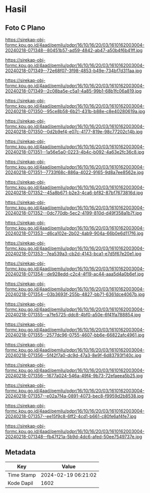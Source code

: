 # Hasil

## Foto C Plano

https://sirekap-obj-formc.kpu.go.id/4aad/pemilu/pdpr/16/10/16/20/03/1610162003004-20240218-071348--80451b57-ad59-4842-ab47-a50b4f6b41ff.jpg

https://sirekap-obj-formc.kpu.go.id/4aad/pemilu/pdpr/16/10/16/20/03/1610162003004-20240218-071349--72e68f07-3f98-4853-b49e-734bf7d311aa.jpg

https://sirekap-obj-formc.kpu.go.id/4aad/pemilu/pdpr/16/10/16/20/03/1610162003004-20240218-071349--2c08ba5e-c5a1-4a85-99b1-68b1fc06a819.jpg

https://sirekap-obj-formc.kpu.go.id/4aad/pemilu/pdpr/16/10/16/20/03/1610162003004-20240218-071350--95ce8b58-6b21-431b-b88e-c8e40280619a.jpg

https://sirekap-obj-formc.kpu.go.id/4aad/pemilu/pdpr/16/10/16/20/03/1610162003004-20240218-071350--0d2b9ef4-e07c-4177-819e-98c77202c14b.jpg

https://sirekap-obj-formc.kpu.go.id/4aad/pemilu/pdpr/16/10/16/20/03/1610162003004-20240218-071351--1a56e5a0-0223-4b4c-b092-4a63e2fc36c8.jpg

https://sirekap-obj-formc.kpu.go.id/4aad/pemilu/pdpr/16/10/16/20/03/1610162003004-20240218-071351--7733f68c-886a-4022-9165-9d8a7ee8562e.jpg

https://sirekap-obj-formc.kpu.go.id/4aad/pemilu/pdpr/16/10/16/20/03/1610162003004-20240218-071352--45a8b671-b2e3-4ca6-bf82-87bf7673816d.jpg

https://sirekap-obj-formc.kpu.go.id/4aad/pemilu/pdpr/16/10/16/20/03/1610162003004-20240218-071352--0dc770db-5ec2-4199-810d-d49f358a1b7f.jpg

https://sirekap-obj-formc.kpu.go.id/4aad/pemilu/pdpr/16/10/16/20/03/1610162003004-20240218-071353--d6ca102e-2b02-4ab9-904a-66b0e6d117f6.jpg

https://sirekap-obj-formc.kpu.go.id/4aad/pemilu/pdpr/16/10/16/20/03/1610162003004-20240218-071353--7ea539a3-cb2d-4143-bca1-e7d5f67e20e1.jpg

https://sirekap-obj-formc.kpu.go.id/4aad/pemilu/pdpr/16/10/16/20/03/1610162003004-20240218-071354--de928edd-c2c4-4f19-ac44-aaa5d4a0b6ef.jpg

https://sirekap-obj-formc.kpu.go.id/4aad/pemilu/pdpr/16/10/16/20/03/1610162003004-20240218-071354--03b3693f-255b-4827-bb71-6361dce4067b.jpg

https://sirekap-obj-formc.kpu.go.id/4aad/pemilu/pdpr/16/10/16/20/03/1610162003004-20240218-071355--a7fe5725-ddc8-4bf0-a50e-6f41fa788854.jpg

https://sirekap-obj-formc.kpu.go.id/4aad/pemilu/pdpr/16/10/16/20/03/1610162003004-20240218-071355--2577dc96-0755-4607-bb6e-66822afc4961.jpg

https://sirekap-obj-formc.kpu.go.id/4aad/pemilu/pdpr/16/10/16/20/03/1610162003004-20240218-071356--5f42f7a0-dc9d-47a3-8e9f-6d83793f140c.jpg

https://sirekap-obj-formc.kpu.go.id/4aad/pemilu/pdpr/16/10/16/20/03/1610162003004-20240218-071356--1677a024-546a-49f4-9b73-72efaeea5b25.jpg

https://sirekap-obj-formc.kpu.go.id/4aad/pemilu/pdpr/16/10/16/20/03/1610162003004-20240218-071357--e02a7f4a-0891-4073-bec8-f9959d2b8538.jpg

https://sirekap-obj-formc.kpu.go.id/4aad/pemilu/pdpr/16/10/16/20/03/1610162003004-20240218-071357--ee15f9c8-6ff2-4cd1-b661-c80fe6af4fe7.jpg

https://sirekap-obj-formc.kpu.go.id/4aad/pemilu/pdpr/16/10/16/20/03/1610162003004-20240218-071348--fb47f21a-5b9d-4dc6-afed-50ee7549737e.jpg


## Metadata

| Key        | Value               |
| ---------- | ------------------- |
| Time Stamp | 2024-02-19 06:21:02 |
| Kode Dapil | 1602                |



